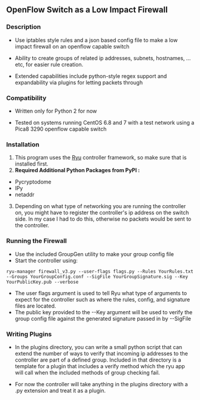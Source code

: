 ##  OpenFlow Switch as a Low Impact Firewall
### Description 
* Use iptables style rules and a json based config file to make a low impact firewall on an openflow capable switch

* Ability to create groups of related ip addresses, subnets, hostnames, ... etc, for easier rule creation. 

* Extended capabilities include python-style regex support and expandability via plugins for letting packets through

### Compatibility 

* Written only for Python 2 for now

* Tested on systems running CentOS 6.8 and 7 with a test network using a Pica8 3290 openflow capable switch 

### Installation 
1. This program uses the [Ryu](https://github.com/osrg/ryu) controller framework, so make sure that is installed first. 
2.  **Required Additional Python Packages from PyPI :**
  
* Pycryptodome 
* IPy 
* netaddr 

3. Depending on what type of networking you are running the controller on, you might have to register the controller's ip address on the switch side. In my case I had to do this, otherwise no packets would be sent to the controller.

### Running the Firewall
* Use the included GroupGen utility to make your group config file 
* Start the controller using:
```shell 
ryu-manager firewall_v3.py --user-flags flags.py --Rules YourRules.txt --Groups YourGroupConfig.conf --SigFile YourGroupSignature.sig --Key YourPublicKey.pub --verbose

```
* The user flags argument is used to tell Ryu what type of arguments to expect
for the controller such as where the rules, config, and signature files are located.
* The public key provided to the --Key argument will be used to verify the group config file against the generated signature passed in by --SigFile

### Writing Plugins 

* In the plugins directory, you can write a small python script that can extend the number of ways to verify that incoming ip addresses to the controller are part of a defined group. Included in that directory is a template for a plugin that includes a verify method which the ryu app will call when the included methods of group checking fail.
 
* For now the controller will take anything in the plugins directory with a .py extension and treat it as a plugin.

